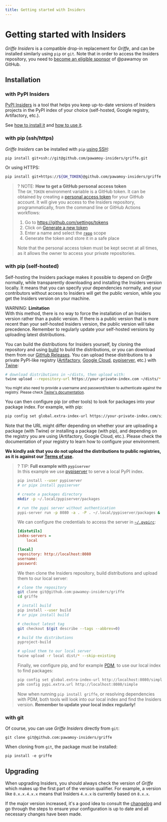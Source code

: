```yaml
---
title: Getting started with Insiders
---
```


# Getting started with Insiders

*Griffe Insiders* is a compatible drop-in replacement for *Griffe*,
and can be installed similarly using `pip` or `git`.
Note that in order to access the Insiders  repository,
you need to [become an eligible sponsor] of @pawamoy on GitHub.

  [become an eligible sponsor]: index.md#how-to-become-a-sponsor

## Installation

### with PyPI Insiders

[PyPI Insiders](https://pawamoy.github.io/pypi-insiders/)
is a tool that helps you keep up-to-date versions
of Insiders projects in the PyPI index of your choice
(self-hosted, Google registry, Artifactory, etc.).

See [how to install it](https://pawamoy.github.io/pypi-insiders/#installation)
and [how to use it](https://pawamoy.github.io/pypi-insiders/#usage).

### with pip (ssh/https)

*Griffe Insiders* can be installed with `pip` [using SSH][using ssh]:

```bash
pip install git+ssh://git@github.com/pawamoy-insiders/griffe.git
```

  [using ssh]: https://docs.github.com/en/authentication/connecting-to-github-with-ssh

Or using HTTPS:

```bash
pip install git+https://${GH_TOKEN}@github.com/pawamoy-insiders/griffe.git
```

>? NOTE: **How to get a GitHub personal access token**  
> The `GH_TOKEN` environment variable is a GitHub token.
> It can be obtained by creating a [personal access token] for
> your GitHub account. It will give you access to the Insiders repository,
> programmatically, from the command line or GitHub Actions workflows:
> 
> 1.  Go to https://github.com/settings/tokens
> 2.  Click on [Generate a new token]
> 3.  Enter a name and select the [`repo`][scopes] scope
> 4.  Generate the token and store it in a safe place
> 
>   [personal access token]: https://docs.github.com/en/github/authenticating-to-github/creating-a-personal-access-token
>   [Generate a new token]: https://github.com/settings/tokens/new
>   [scopes]: https://docs.github.com/en/developers/apps/scopes-for-oauth-apps#available-scopes
> 
> Note that the personal access
> token must be kept secret at all times, as it allows the owner to access your
> private repositories.

### with pip (self-hosted)

Self-hosting the Insiders package makes it possible to depend on *Griffe* normally,
while transparently downloading and installing the Insiders version locally.
It means that you can specify your dependencies normally, and your contributors without access
to Insiders will get the public version, while you get the Insiders version on your machine.

WARNING: **Limitation**  
With this method, there is no way to force the installation of an Insiders version
rather than a public version. If there is a public version that is more recent
than your self-hosted Insiders version, the public version will take precedence.
Remember to regularly update your self-hosted versions by uploading latest distributions.

You can build the distributions for Insiders yourself, by cloning the repository
and using [build] to build the distributions,
or you can download them from our [GitHub Releases].
You can upload these distributions to a private PyPI-like registry
([Artifactory], [Google Cloud], [pypiserver], etc.)
with [Twine]:

  [build]: https://pypi.org/project/build/
  [Artifactory]: https://jfrog.com/help/r/jfrog-artifactory-documentation/pypi-repositories
  [Google Cloud]: https://cloud.google.com/artifact-registry/docs/python
  [pypiserver]: https://pypi.org/project/pypiserver/
  [Github Releases]: https://github.com/pawamoy-insiders/griffe/releases
  [Twine]: https://pypi.org/project/twine/

```bash
# download distributions in ~/dists, then upload with:
twine upload --repository-url https://your-private-index.com ~/dists/*
```

<small>You might also need to provide a username and password/token to authenticate against the registry.
Please check [Twine's documentation][twine docs].</small>

  [twine docs]: https://twine.readthedocs.io/en/stable/

You can then configure pip (or other tools) to look for packages into your package index.
For example, with pip:

```bash
pip config set global.extra-index-url https://your-private-index.com/simple
```

Note that the URL might differ depending on whether your are uploading a package (with Twine)
or installing a package (with pip), and depending on the registry you are using (Artifactory, Google Cloud, etc.).
Please check the documentation of your registry to learn how to configure your environment.

**We kindly ask that you do not upload the distributions to public registries,
as it is against our [Terms of use](index.md#terms).**

>? TIP: **Full example with `pypiserver`**  
> In this example we use [pypiserver] to serve a local PyPI index.
>
> ```bash
> pip install --user pypiserver
> # or pipx install pypiserver
>
> # create a packages directory
> mkdir -p ~/.local/pypiserver/packages
>
> # run the pypi server without authentication
> pypi-server run -p 8080 -a . -P . ~/.local/pypiserver/packages &
> ```
>
> We can configure the credentials to access the server in [`~/.pypirc`][pypirc]:
>
>   [pypirc]: https://packaging.python.org/en/latest/specifications/pypirc/
>
> ```ini title=".pypirc"
> [distutils]
> index-servers =
>     local
>
> [local]
> repository: http://localhost:8080
> username:
> password:
> ```
>
> We then clone the Insiders repository, build distributions and upload them to our local server:
>
> ```bash
> # clone the repository
> git clone git@github.com:pawamoy-insiders/griffe
> cd griffe
>
> # install build
> pip install --user build
> # or pipx install build
>
> # checkout latest tag
> git checkout $(git describe --tags --abbrev=0)
>
> # build the distributions
> pyproject-build
>
> # upload them to our local server
> twine upload -r local dist/* --skip-existing
> ```
>
> Finally, we configure pip, and for example [PDM][pdm], to use our local index to find packages:
>
> ```bash
> pip config set global.extra-index-url http://localhost:8080/simple
> pdm config pypi.extra.url http://localhost:8080/simple
> ```
>
>   [pdm]: https://pdm.fming.dev/latest/
>
> Now when running `pip install griffe`,
> or resolving dependencies with PDM,
> both tools will look into our local index and find the Insiders version.
> **Remember to update your local index regularly!**

### with git

Of course, you can use *Griffe Insiders* directly from `git`:

```
git clone git@github.com:pawamoy-insiders/griffe
```

When cloning from `git`, the package must be installed:

```
pip install -e griffe
```

## Upgrading

When upgrading Insiders, you should always check the version of *Griffe*
which makes up the first part of the version qualifier. For example, a version like
`8.x.x.4.x.x` means that Insiders `4.x.x` is currently based on `8.x.x`.

If the major version increased, it's a good idea to consult the [changelog]
and go through the steps to ensure your configuration is up to date and
all necessary changes have been made.

  [changelog]: ./changelog.md
